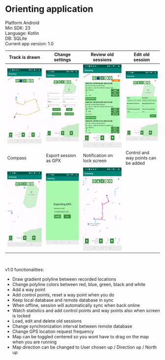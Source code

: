 # Orienting application<br />
Platform Android<br />
Min SDK: 23<br />
Language: Kotlin<br />
DB: SQLite<br />
Current app version: 1.0<br />

| Track is drawn     | Change settings      |  Review old sessions      |  Edit old session     | 
|------------|-------------|-------------|-------------|
| ![Screenshot](screenshots/Track1.jpg) | ![Screenshot](screenshots/Options.jpg)| ![Screenshot](screenshots/OldSessions.jpg)| ![Screenshot](screenshots/EditOldSession.jpg)|
|  Compass      |  Export session as GPX      |  Notification on lock screen     |   Control and way points can be added    | 
| ![screenshot](screenshots/Compass.jpg)| ![screenshot](screenshots/ExportGPX.jpg)| ![screenshot](screenshots/Track2.jpg)|


<br/>

v1.0 functionalities:
* Draw gradient polyline between recorded locations
* Change polyline colors between red, blue, green, black and white
* Add a way point
* Add control points, reset a way point when you do
* Keep local database and remote database in sync
* When offline, session will automatically sync when back online
* Watch statistics and add control points and way points also when screen is locked
* Load, edit and delete old sessions
* Change synchronization interval between remote database
* Change GPS location request frequency
* Map can be toggled centered so you wont have to drag on the map when you are running
* Map direction can be changed to User chosen up / Direction up / North up